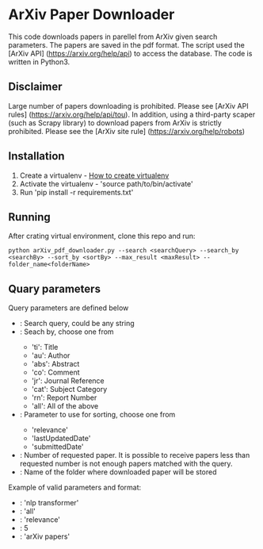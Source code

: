 # ArXiv Paper Downloader

This code downloads papers in parellel from ArXiv given search parameters. The papers are saved in the pdf format. The script used the [ArXiv API] (https://arxiv.org/help/api) to access the database. The code is written in Python3. 

## Disclaimer
Large number of papers downloading is prohibited. Please see [ArXiv API rules] (https://arxiv.org/help/api/tou). In addition, using a third-party scaper (such as Scrapy library) to download papers from ArXiv is strictly prohibited. Please see the [ArXiv site rule] (https://arxiv.org/help/robots)  


## Installation

1. Create a virtualenv -  [How to create virtualenv](https://docs.python.org/3/tutorial/venv.html)
2. Activate the virtualenv - 'source path/to/bin/activate'
3. Run 'pip install -r requirements.txt'

## Running 
After crating virtual environment, clone this repo and run: 

```
python arXiv_pdf_downloader.py --search <searchQuery> --search_by <searchBy> --sort_by <sortBy> --max_result <maxResult> --folder_name<folderName>
```

## Quary parameters
Query parameters are defined below

* <searchQuery>: Search query, could be any string
* <searchBy>: Seach by, choose one from 
    * 'ti': Title
	* 'au': Author
	* 'abs': Abstract
	* 'co': Comment
	* 'jr': Journal Reference
	* 'cat': Subject Category
	* 'rn': Report Number
	* 'all': All of the above 
* <sortBy>: Parameter to use for sorting, choose one from 
	* 'relevance'
	* 'lastUpdatedDate'
	* 'submittedDate'
* <maxResult>: Number of requested paper. It is possible to receive papers less than requested number is not enough papers matched with the query.
* <folderName>: Name of the folder where downloaded paper will be stored

Example of valid parameters and format:

* <searchQuery>: 'nlp transformer'
* <searchBy>: 'all'
* <sortBy>: 'relevance'
* <maxResult>: 5
* <folderName>: 'arXiv papers'







